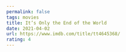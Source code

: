 ```yaml
---
permalink: false
tags: movies
title: It’s Only the End of the World
date: 2021-04-02
url: https://www.imdb.com/title/tt4645368/
rating: 4
---
```

